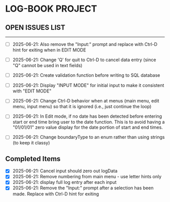 # LOG-BOOK PROJECT
## OPEN ISSUES LIST
---------------------------------------------------------------------------------------------------
- [ ] 2025-06-21: Also remove the "Input:" prompt and replace with Ctrl-D hint for exiting when in
                  EDIT MODE
  
- [ ] 2025-06-21: Change 'Q' for quit to Ctrl-D to cancel data entry (since "Q" cannot be used in
                  text fields)
  
- [ ] 2025-06-21: Create validation function before writing to SQL database
  
- [ ] 2025-06-21: Display "INPUT MODE" for initial input to make it consistent with "EDIT MODE"
  
- [ ] 2025-06-21: Change Ctrl-D behavior when at menus (main menu, edit menu, input menu) so that it
                  is ignored (i.e., just continue the loop)
  
- [ ] 2025-06-21: In Edit mode, if no date has been detected before entering start or end time bring
                  user to the date function. This is to avoid having a "01/01/01" zero value display
                  for the date portion of start and end times.
  
- [ ] 2025-06-21: Change boundaryType to an enum rather than using strings (to keep it classy)


## Completed Items
- [x] 2025-06-21: Cancel input should zero out logData
- [x] 2025-06-21: Remove numbering from main menu - use letter hints only
- [x] 2025-06-21: display full log entry after each input
- [x] 2025-06-21: Remove the "Input:" prompt after a selection has been made. Replace with Ctrl-D hint for exiting
